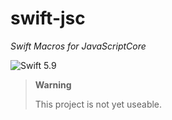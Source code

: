 # swift-jsc

*Swift Macros for JavaScriptCore* 

![Swift 5.9](https://img.shields.io/badge/Swift%205.9-white?logo=swift&logoColor=F54A2A)

> **Warning**
>
> This project is not yet useable.
